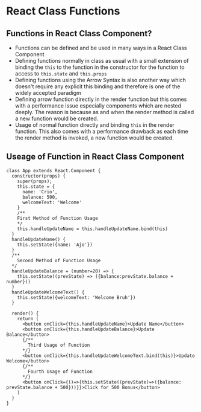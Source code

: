 # React Class Functions

## Functions in React Class Component?

- Functions can be defined and be used in many ways in a React Class Component
- Defining functions normally in class as usual with a small extension of binding the `this` to the function in the constructor for the function to access to `this.state` and `this.props`
- Defining functions using the Arrow Syntax is also another way which doesn't require any explicit this binding and therefore is one of the widely accepted paradigm
- Defining arrow function directly in the render function but this comes with a performance issue especially components which are nested deeply. The reason is because as and when the render method is called a new function would be created.
- Usage of normal function directly and binding `this` in the render function. This also comes with a performance drawback as each time the render method is invoked, a new function would be created.

## Useage of Function in React Class Component

```
class App extends React.Component {
  constructor(props) {
    super(props);
    this.state = {
      name: 'Crio',
      balance: 500,
      welcomeText: 'Welcome'
    }
    /**
    First Method of Function Usage
    */
    this.handleUpdateName = this.handleUpdateName.bind(this)
  }
  handleUpdateName() {
    this.setState({name: 'Ajo'})
  }
  /**
    Second Method of Function Usage
  */
  handleUpdateBalance = (number=20) => {
    this.setState((prevState) => ({balance:prevState.balance + number}))
  }
  handleUpdateWelcomeText() {
    this.setState({welcomeText: 'Welcome Bruh'})
  }

  render() {
    return (
      <button onClick={this.handleUpdateName}>Update Name</button>
      <button onClick={this.handleUpdateBalance}>Update Balance</button>
      {/**
        Third Usage of Function
      */}
      <button onClick={this.handleUpdateWelcomeText.bind(this)}>Update Welcome</button>
      {/**
        Fourth Usage of Function
      */}
      <button onClick={()=>{this.setState((prevState)=>({balance: prevState.balance + 500}))}}>Click for 500 Bonus</button>
    )
  }
}
```
